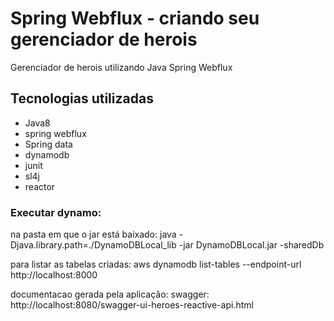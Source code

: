 
# Spring Webflux - criando seu gerenciador de herois

Gerenciador de herois utilizando Java Spring Webflux

## Tecnologias utilizadas

  * Java8
  * spring webflux
  * Spring data
  * dynamodb
  * junit
  * sl4j
  * reactor
  
  

### Executar dynamo: 

 na pasta em que o jar está baixado: java -Djava.library.path=./DynamoDBLocal_lib -jar DynamoDBLocal.jar -sharedDb
 
para listar as tabelas criadas:  aws dynamodb list-tables --endpoint-url http://localhost:8000


documentacao gerada pela aplicação: swagger: http://localhost:8080/swagger-ui-heroes-reactive-api.html
